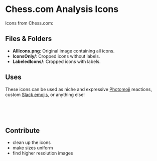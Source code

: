 # Chess.com Analysis Icons

Icons from Chess.com:


## Files & Folders

- **AllIcons.png**: Original image containing all icons.
- **IconsOnly/**: Cropped icons without labels.
- **LabeledIcons/**: Cropped icons with labels.

## Uses

These icons can be used as niche and expressive [Photomoji](https://9to5google.com/2024/01/26/google-messages-photomoji-rolling-out/#:~:text=also%20announced%20that-,Photomoji,-and%20Magic%20Compose) reactions, custom [Slack emojis](https://enwest.slack.com/customize/emoji), or anything else!


<br><br><br>

## Contribute

- clean up the icons 
- make sizes uniform
- find higher resolution images
